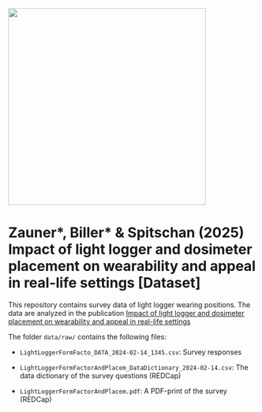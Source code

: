 <img src="https://github.com/tscnlab/Templates/blob/main/logo/logo_with_text-01.png" width="400"/>

# Zauner\*, Biller\* & Spitschan (2025) Impact of light logger and dosimeter placement on wearability and appeal in real-life settings [Dataset]

This repository contains survey data of light logger wearing positions. The data are analyzed in the publication [Impact of light logger and dosimeter placement on wearability and appeal in real-life settings](https://www.medrxiv.org/content/10.1101/2025.06.13.25329548v1)

The folder `data/raw/` contains the following files:

- `LightLoggerFormFacto_DATA_2024-02-14_1345.csv`: Survey responses

- `LightLoggerFormFactorAndPlacem_DataDictionary_2024-02-14.csv`: The data dictionary of the survey questions (REDCap)

- `LightLoggerFormFactorAndPlacem.pdf`: A PDF-print of the survey (REDCap)